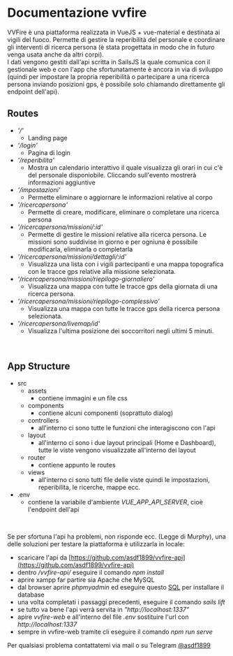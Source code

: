 # Documentazione vvfire

VVFire è una piattaforma realizzata in VueJS + vue-material e destinata ai vigili del fuoco. 
Permette di gestire la reperibilità del personale e coordinare gli interventi di ricerca persona (è stata progettata in modo che in futuro venga usata anche da altri corpi).
<br>
I dati vengono gestiti dall'api scritta in SailsJS la quale comunica con il gestionale web e con l'app che sfortunatamente è ancora in via di sviluppo (quindi per impostare la propria reperibilità o partecipare a una ricerca persona inviando posizioni gps, è possibile solo chiamando direttamente gli endpoint dell'api).
<br>

## Routes

- *'/'*
  - Landing page
- *'/login'*
  - Pagina di login
- *'/reperibilita'*
  - Mostra un calendario interattivo il quale visualizza gli orari in cui c'è del personale disponiobile. Cliccando sull'evento mostrerà informazioni aggiuntive
- *'/impostazioni'*
  - Permette eliminare o aggiornare le informazioni relative al corpo
- *'/ricercapersona'*
  - Permette di creare, modificare, eliminare o completare una ricerca persona
- *'/ricercapersona/missioni/:id'*
  - Permette di gestire le missioni relative alla ricerca persona. Le missioni sono suddivise in giorno e per ogniuna è possibile modificarla, eliminarla o completarla
- *'/ricercapersona/missioni/dettagli/:id'*
  - Visualizza una lista con i vigili partecipanti e una mappa topografica con le tracce gps relative alla missione selezionata.
- *'/ricercapersona/missioni/riepilogo-giornaliero'*
  - Visualizza una mappa con tutte le tracce gps della giornata di una ricerca persona.
- *'/ricercapersona/missioni/riepilogo-complessivo'*
  - Visualizza una mappa con tutte le tracce gps della ricerca persona selezionata.
- *'/ricercapersona/livemap/id'*
  - Visualizza l'ultima posizione dei soccorritori negli ultimi 5 minuti.

<br>

## App Structure

- src
  - assets
    - contiene immagini e un file css
  - components
    - contiene alcuni componenti (soprattuto dialog)
  - controllers
    - all'interno ci sono tutte le funzioni che interagiscono con l'api
  - layout
    - all'interno ci sono i due layout principali (Home e Dashboard), tutte le viste vengono visualizzate all'interno dei layout
  - router
    - contiene appunto le routes
  - views
    - all'interno ci sono tutti file delle viste quindi le impostazioni, reperibilita, le ricerche, mappe ecc.
- .env
  - contiene la variabile d'ambiente *VUE_APP_API_SERVER*, cioè l'endpoint dell'api


<br>

Se per sfortuna l'api ha problemi, non risponde ecc. (Legge di Murphy), una delle soluzioni
per testare la piattaforma è utilizzarla in locale:
- scaricare l'api da [https://github.com/asdf1899/vvfire-api](https://github.com/asdf1899/vvfire-api) 
- dentro */vvfire-api/* eseguire il comando *npm install*
- aprire xampp far partire sia Apache che MySQL
- dal browser aprire *phpmyadmin* ed eseguire questo [SQL]() per installare il database
- una volta completati i passaggi precedenti, eseguire il comando *sails lift*
- se tutto va bene l'api verrà servita in *"http://localhost:1337"*
- apire *vvfire-web* e all'interno del file *.env* sostituire l'url con *http://localhost:1337*
- sempre in vvfire-web tramite cli eseguire il comando *npm run serve*   

Per qualsiasi problema contattatemi via mail o su Telegram [@asdf1899](https://t.me/asdf1899)